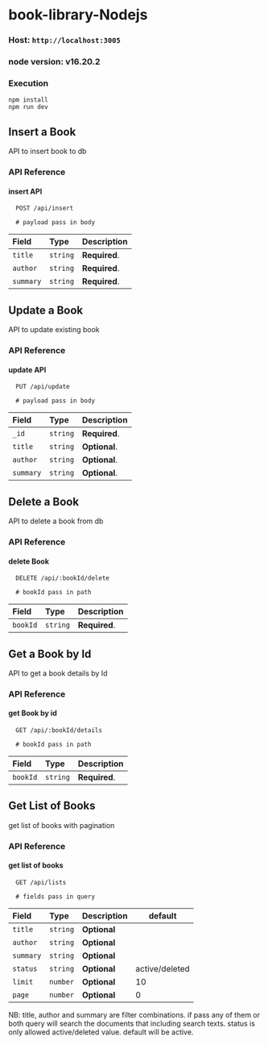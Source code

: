 # book-library-Nodejs

### Host: ```http://localhost:3005```

### node version:  v16.20.2

### Execution
    npm install
    npm run dev

## Insert a Book

API to insert book to db

### API Reference

#### insert API

```http
  POST /api/insert

  # payload pass in body
```

| Field | Type     | Description                |
| :-------- | :------- | :------------------------- |
| `title` | `string` | **Required**. |
| `author` | `string` | **Required**.|
| `summary` | `string` | **Required**.|


## Update a Book

API to update existing book

### API Reference

#### update API

```http
  PUT /api/update

  # payload pass in body
```
| Field | Type     | Description                |
| :-------- | :------- | :------------------------- |
| `_id` | `string` | **Required**. |
| `title` | `string` | **Optional**. |
| `author` | `string` | **Optional**.|
| `summary` | `string` | **Optional**.|


## Delete a Book

API to delete a book from db

### API Reference

#### delete Book

```http
  DELETE /api/:bookId/delete

  # bookId pass in path
```
| Field | Type     | Description                |
| :-------- | :------- | :------------------------- |
| `bookId` | `string` | **Required**.|

## Get a Book by Id

API to get a book details by Id

### API Reference

#### get Book by id

```http
  GET /api/:bookId/details

  # bookId pass in path
```
| Field | Type     | Description                |
| :-------- | :------- | :------------------------- |
| `bookId` | `string` | **Required**.|


## Get List of Books 

get list of books with pagination 

### API Reference

#### get list of books

```http
  GET /api/lists

  # fields pass in query
```
| Field | Type     | Description| default |
| :-------- | :------- | :------------------------- |--------------|
| `title` | `string` | **Optional**||
| `author` | `string` | **Optional**||
| `summary` | `string` | **Optional**||
| `status` | `string` | **Optional**|active/deleted|
| `limit` | `number` | **Optional**|10|
| `page` | `number` | **Optional**|0|

NB: title, author and summary are filter combinations. if pass any of them or both query will search the documents that including search texts.
status is only allowed active/deleted value. default will be active.


